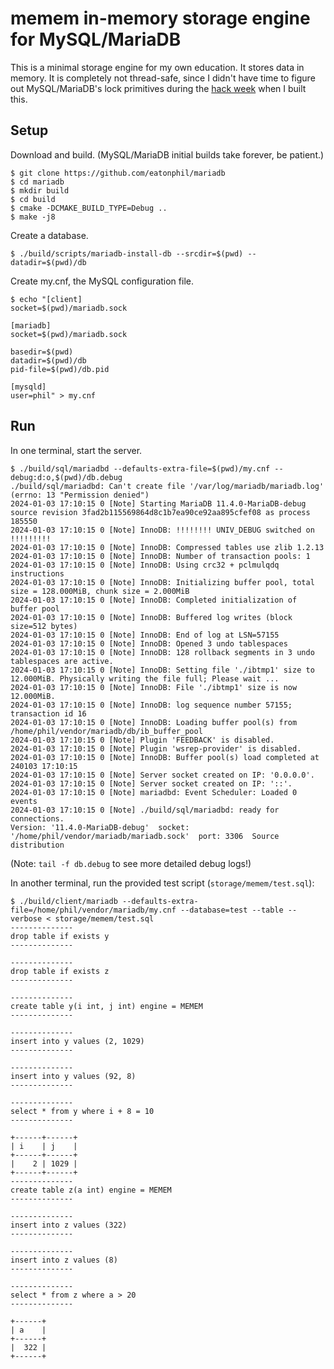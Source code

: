 # memem in-memory storage engine for MySQL/MariaDB

This is a minimal storage engine for my own education. It stores data
in memory. It is completely not thread-safe, since I didn't have time
to figure out MySQL/MariaDB's lock primitives during the [hack
week](https://eatonphil.com/2024-01-wehack-mysql.html) when I built
this.

## Setup

Download and build. (MySQL/MariaDB initial builds take forever, be patient.)

```console
$ git clone https://github.com/eatonphil/mariadb
$ cd mariadb
$ mkdir build
$ cd build
$ cmake -DCMAKE_BUILD_TYPE=Debug ..
$ make -j8
```

Create a database.

```console
$ ./build/scripts/mariadb-install-db --srcdir=$(pwd) --datadir=$(pwd)/db
```

Create my.cnf, the MySQL configuration file.

```console
$ echo "[client]
socket=$(pwd)/mariadb.sock

[mariadb]
socket=$(pwd)/mariadb.sock

basedir=$(pwd)
datadir=$(pwd)/db
pid-file=$(pwd)/db.pid

[mysqld]
user=phil" > my.cnf
```

## Run

In one terminal, start the server.

```console
$ ./build/sql/mariadbd --defaults-extra-file=$(pwd)/my.cnf --debug:d:o,$(pwd)/db.debug
./build/sql/mariadbd: Can't create file '/var/log/mariadb/mariadb.log' (errno: 13 "Permission denied")
2024-01-03 17:10:15 0 [Note] Starting MariaDB 11.4.0-MariaDB-debug source revision 3fad2b115569864d8c1b7ea90ce92aa895cfef08 as process 185550
2024-01-03 17:10:15 0 [Note] InnoDB: !!!!!!!! UNIV_DEBUG switched on !!!!!!!!!
2024-01-03 17:10:15 0 [Note] InnoDB: Compressed tables use zlib 1.2.13
2024-01-03 17:10:15 0 [Note] InnoDB: Number of transaction pools: 1
2024-01-03 17:10:15 0 [Note] InnoDB: Using crc32 + pclmulqdq instructions
2024-01-03 17:10:15 0 [Note] InnoDB: Initializing buffer pool, total size = 128.000MiB, chunk size = 2.000MiB
2024-01-03 17:10:15 0 [Note] InnoDB: Completed initialization of buffer pool
2024-01-03 17:10:15 0 [Note] InnoDB: Buffered log writes (block size=512 bytes)
2024-01-03 17:10:15 0 [Note] InnoDB: End of log at LSN=57155
2024-01-03 17:10:15 0 [Note] InnoDB: Opened 3 undo tablespaces
2024-01-03 17:10:15 0 [Note] InnoDB: 128 rollback segments in 3 undo tablespaces are active.
2024-01-03 17:10:15 0 [Note] InnoDB: Setting file './ibtmp1' size to 12.000MiB. Physically writing the file full; Please wait ...
2024-01-03 17:10:15 0 [Note] InnoDB: File './ibtmp1' size is now 12.000MiB.
2024-01-03 17:10:15 0 [Note] InnoDB: log sequence number 57155; transaction id 16
2024-01-03 17:10:15 0 [Note] InnoDB: Loading buffer pool(s) from /home/phil/vendor/mariadb/db/ib_buffer_pool
2024-01-03 17:10:15 0 [Note] Plugin 'FEEDBACK' is disabled.
2024-01-03 17:10:15 0 [Note] Plugin 'wsrep-provider' is disabled.
2024-01-03 17:10:15 0 [Note] InnoDB: Buffer pool(s) load completed at 240103 17:10:15
2024-01-03 17:10:15 0 [Note] Server socket created on IP: '0.0.0.0'.
2024-01-03 17:10:15 0 [Note] Server socket created on IP: '::'.
2024-01-03 17:10:15 0 [Note] mariadbd: Event Scheduler: Loaded 0 events
2024-01-03 17:10:15 0 [Note] ./build/sql/mariadbd: ready for connections.
Version: '11.4.0-MariaDB-debug'  socket: '/home/phil/vendor/mariadb/mariadb.sock'  port: 3306  Source distribution
```

(Note: `tail -f db.debug` to see more detailed debug logs!)

In another terminal, run the provided test script
(`storage/memem/test.sql`):

```console
$ ./build/client/mariadb --defaults-extra-file=/home/phil/vendor/mariadb/my.cnf --database=test --table --verbose < storage/memem/test.sql
--------------
drop table if exists y
--------------

--------------
drop table if exists z
--------------

--------------
create table y(i int, j int) engine = MEMEM
--------------

--------------
insert into y values (2, 1029)
--------------

--------------
insert into y values (92, 8)
--------------

--------------
select * from y where i + 8 = 10
--------------

+------+------+
| i    | j    |
+------+------+
|    2 | 1029 |
+------+------+
--------------
create table z(a int) engine = MEMEM
--------------

--------------
insert into z values (322)
--------------

--------------
insert into z values (8)
--------------

--------------
select * from z where a > 20
--------------

+------+
| a    |
+------+
|  322 |
+------+
```
